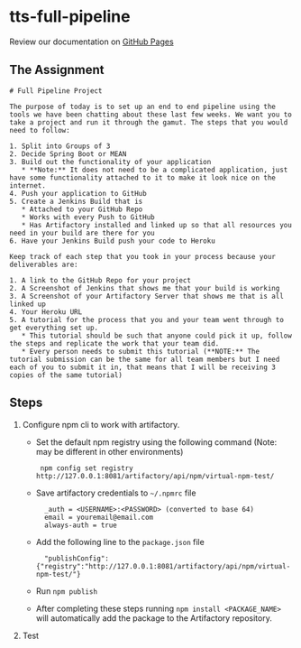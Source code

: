 # tts-full-pipeline
Review our documentation on [GitHub Pages](https://order-of-the-stacky-castle.github.io/tts-full-pipeline/)

## The Assignment
```
# Full Pipeline Project

The purpose of today is to set up an end to end pipeline using the tools we have been chatting about these last few weeks. We want you to take a project and run it through the gamut. The steps that you would need to follow: 

1. Split into Groups of 3 
2. Decide Spring Boot or MEAN 
3. Build out the functionality of your application
   * **Note:** It does not need to be a complicated application, just have some functionality attached to it to make it look nice on the internet. 
4. Push your application to GitHub
5. Create a Jenkins Build that is 
   * Attached to your GitHub Repo
   * Works with every Push to GitHub 
   * Has Artifactory installed and linked up so that all resources you need in your build are there for you 
6. Have your Jenkins Build push your code to Heroku 

Keep track of each step that you took in your process because your deliverables are: 

1. A link to the GitHub Repo for your project
2. A Screenshot of Jenkins that shows me that your build is working 
3. A Screenshot of your Artifactory Server that shows me that is all linked up 
4. Your Heroku URL 
5. A tutorial for the process that you and your team went through to get everything set up. 
   * This tutorial should be such that anyone could pick it up, follow the steps and replicate the work that your team did. 
   * Every person needs to submit this tutorial (**NOTE:** The tutorial submission can be the same for all team members but I need each of you to submit it in, that means that I will be receiving 3 copies of the same tutorial)
```
## Steps
1. Configure npm cli to work with artifactory.

    -  Set the default npm registry using the following command (Note: may be different in other environments) 

            npm config set registry http://127.0.0.1:8081/artifactory/api/npm/virtual-npm-test/

    - Save artifactory credentials to `~/.npmrc` file

            _auth = <USERNAME>:<PASSWORD> (converted to base 64)
            email = youremail@email.com
            always-auth = true
    
    - Add the following line to the `package.json` file
    
            "publishConfig":{"registry":"http://127.0.0.1:8081/artifactory/api/npm/virtual-npm-test/"}

    - Run `npm publish`
    - After completing these steps running `npm install <PACKAGE_NAME>` will automatically add the package to the Artifactory repository.

2. Test